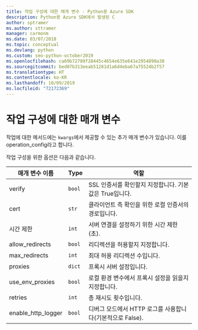 ```yaml
---
title: 작업 구성에 대한 매개 변수 - Python용 Azure SDK
description: Python용 Azure SDK에서 발생된 C
author: sptramer
ms.author: sttramer
manager: carmonm
ms.date: 03/07/2018
ms.topic: conceptual
ms.devlang: python
ms.custom: seo-python-october2019
ms.openlocfilehash: ca69b72789f28445c4654e635e641e2954890a38
ms.sourcegitcommit: bed07b313eeab51281d1a6d4eba67a75524b2f57
ms.translationtype: HT
ms.contentlocale: ko-KR
ms.lasthandoff: 10/09/2019
ms.locfileid: "72172369"
---
```

# <a name="parameters-for-operation-configuration"></a>작업 구성에 대한 매개 변수

작업에 대한 메서드에는 `kwargs`에서 제공할 수 있는 추가 매개 변수가 있습니다. 이를 operation_config라고 합니다.

작업 구성을 위한 옵션은 다음과 같습니다.

|매개 변수 이름|Type|역할|
|----------------------|------|---------------|
| verify |`bool`|SSL 인증서를 확인할지 지정합니다. 기본값은 True입니다.|
|  cert |`str`| 클라이언트 측 확인을 위한 로컬 인증서의 경로입니다.|
|  시간 제한 |`int`| 서버 연결을 설정하기 위한 시간 제한(초).|
|  allow_redirects |`bool` | 리디렉션을 허용할지 지정합니다.|
|  max_redirects  |`int`| 최대 허용 리디렉션 수입니다.|
|  proxies  |`dict` |프록시 서버 설정입니다.|
|  use_env_proxies |`bool` |로컬 환경 변수에서 프록시 설정을 읽을지 지정합니다.|
|  retries  |`int` | 총 재시도 횟수입니다.|
|  enable_http_logger | `bool`| 디버그 모드에서 HTTP 로그를 사용합니다(기본적으로 False).|
